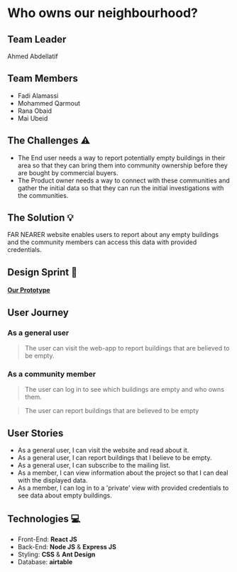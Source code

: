 # **Who owns our neighbourhood?**

## **Team Leader**
Ahmed Abdellatif

## **Team Members**
 - Fadi Alamassi
 - Mohammed Qarmout
 - Rana Obaid
 - Mai Ubeid

## **The Challenges** :warning:
  - The End user needs a way to report potentially empty buildings in their area so that they can bring them into community ownership before they are bought by commercial buyers.
  - The Product owner needs a way to connect with these communities and gather the initial data so that they can run the initial investigations with the communities.

## **The Solution** :bulb:
FAR NEARER website enables users to report about any empty buildings and the community members can access this data with provided credentials.

## **Design Sprint** :art:

#### [Our Prototype](https://www.figma.com/proto/3p0arBhByl0QwtLyjqumke/Far-Nearer?node-id=11%3A0&scaling=min-zoom)

## **User Journey**


### **As a general user**

>The user can visit the web-app to report buildings that are believed to be empty.

### **As a community member**

>The user can log in to see which buildings are empty and who owns them.

>The user can report buildings that are believed to be empty


## **User Stories**
 - As a general user, I can visit the website and read about it.
 - As a general user, I can report buildings that I believe to be empty.
 - As a general user, I can subscribe to the mailing list.
 - As a member, I can view information about the project so that I can deal with the displayed data.
 - As a member, I can log in to a 'private' view with provided credentials to see data about empty buildings.


## **Technologies** :computer:
- Front-End: **React JS**
- Back-End: **Node JS** & **Express JS**
- Styling: **CSS** & **Ant Design**
- Database: **airtable**

